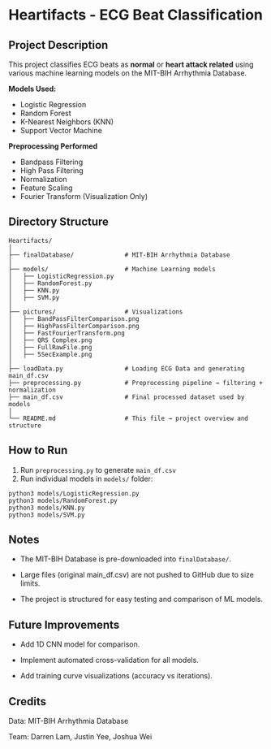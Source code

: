 # **Heartifacts - ECG Beat Classification**
## **Project Description**

This project classifies ECG beats as **normal** or **heart attack related** using various machine learning models on the MIT-BIH Arrhythmia Database.

**Models Used:**
- Logistic Regression
- Random Forest
- K-Nearest Neighbors (KNN)
- Support Vector Machine

**Preprocessing Performed**
- Bandpass Filtering
- High Pass Filtering
- Normalization
- Feature Scaling
- Fourier Transform (Visualization Only)

## **Directory Structure**
```
Heartifacts/
│
├── finalDatabase/              # MIT-BIH Arrhythmia Database 
│
├── models/                     # Machine Learning models
│   ├── LogisticRegression.py
│   ├── RandomForest.py
│   ├── KNN.py
│   ├── SVM.py
│
├── pictures/                   # Visualizations
│   ├── BandPassFilterComparison.png
│   ├── HighPassFilterComparison.png
│   ├── FastFourierTransform.png
│   ├── QRS Complex.png
│   ├── FullRawFile.png
│   ├── 5SecExample.png
│
├── loadData.py                 # Loading ECG Data and generating main_df.csv
├── preprocessing.py            # Preprocessing pipeline → filtering + normalization
├── main_df.csv                 # Final processed dataset used by models
│
└── README.md                   # This file → project overview and structure

```

## **How to Run**
1. Run ``` preprocessing.py ``` to generate ``` main_df.csv ```
2. Run individual models in ``` models/ ``` folder:

```
python3 models/LogisticRegression.py
python3 models/RandomForest.py
python3 models/KNN.py
python3 models/SVM.py
```

## **Notes**
- The MIT-BIH Database is pre-downloaded into ``` finalDatabase/ ```.

- Large files (original main_df.csv) are not pushed to GitHub due to size limits.

- The project is structured for easy testing and comparison of ML models.

## **Future Improvements**
- Add 1D CNN model for comparison.

- Implement automated cross-validation for all models.

- Add training curve visualizations (accuracy vs iterations).

## **Credits**
Data: MIT-BIH Arrhythmia Database

Team: Darren Lam, Justin Yee, Joshua Wei
